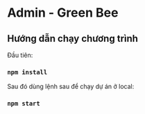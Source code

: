 # Admin - Green Bee

## Hướng dẫn chạy chương trình

Đầu tiên:

### `npm install`

Sau đó dùng lệnh sau để chạy dự án ở local:

### `npm start`
